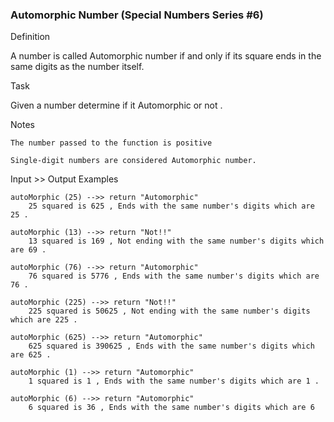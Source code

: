### Automorphic Number (Special Numbers Series #6)

Definition

A number is called Automorphic number if and only if its square ends in the same digits as the number itself.

Task

Given a number determine if it Automorphic or not .

Notes

    The number passed to the function is positive

    Single-digit numbers are considered Automorphic number.

Input >> Output Examples
```
autoMorphic (25) -->> return "Automorphic" 
    25 squared is 625 , Ends with the same number's digits which are 25 .

autoMorphic (13) -->> return "Not!!"
    13 squared is 169 , Not ending with the same number's digits which are 69 .

autoMorphic (76) -->> return "Automorphic"
    76 squared is 5776 , Ends with the same number's digits which are 76 .

autoMorphic (225) -->> return "Not!!"
    225 squared is 50625 , Not ending with the same number's digits which are 225 .

autoMorphic (625) -->> return "Automorphic"
    625 squared is 390625 , Ends with the same number's digits which are 625 .

autoMorphic (1) -->> return "Automorphic"
    1 squared is 1 , Ends with the same number's digits which are 1 .

autoMorphic (6) -->> return "Automorphic"
    6 squared is 36 , Ends with the same number's digits which are 6
